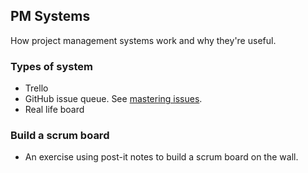 PM Systems
----------

How project management systems work and why they're useful.

### Types of system

* Trello
* GitHub issue queue. See [mastering issues](https://guides.github.com/features/issues/).
* Real life board

### Build a scrum board

* An exercise using post-it notes to build a scrum board on the wall. 
